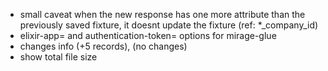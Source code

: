 - small caveat when the new response has one more attribute than the previously saved fixture, it doesnt update the fixture (ref: *_company_id)
- elixir-app= and authentication-token= options for mirage-glue
- changes info (+5 records), (no changes)
- show total file size
